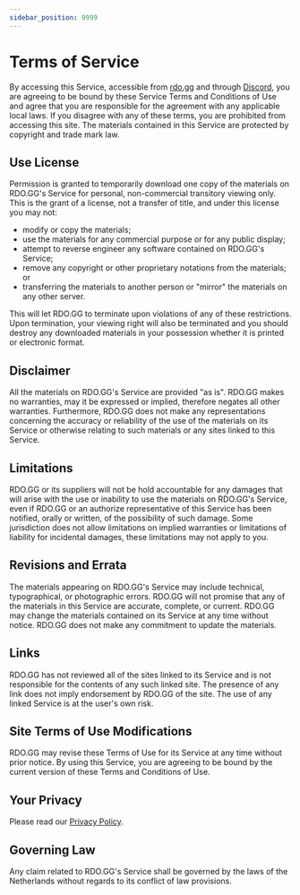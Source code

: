 ```yaml
---
sidebar_position: 9999
---
```


# Terms of Service

By accessing this Service, accessible from [rdo.gg](https://rdo.gg/) and through [Discord](https://discord.com/), you are agreeing to be bound by these Service Terms and Conditions of Use and agree
that you are responsible for the agreement with any applicable local laws. If you disagree with any of these terms, you are prohibited from accessing this site. The materials contained in this
Service are protected by copyright and trade mark law.

## Use License

Permission is granted to temporarily download one copy of the materials on RDO.GG's Service for personal, non-commercial transitory viewing only. This is the grant of a license, not a
transfer of title, and under this license you may not:

- modify or copy the materials;
- use the materials for any commercial purpose or for any public display;
- attempt to reverse engineer any software contained on RDO.GG's Service;
- remove any copyright or other proprietary notations from the materials; or
- transferring the materials to another person or "mirror" the materials on any other server.

This will let RDO.GG to terminate upon violations of any of these restrictions. Upon termination, your viewing right will also be terminated and you should destroy any downloaded materials in
your possession whether it is printed or electronic format.

## Disclaimer

All the materials on RDO.GG's Service are provided "as is". RDO.GG makes no warranties, may it be expressed or implied, therefore negates all other warranties. Furthermore,
RDO.GG does not make any representations concerning the accuracy or reliability of the use of the materials on its Service or otherwise relating to such materials or any sites linked to this
Service.

## Limitations

RDO.GG or its suppliers will not be hold accountable for any damages that will arise with the use or inability to use the materials on RDO.GG's Service, even if RDO.GG or an
authorize representative of this Service has been notified, orally or written, of the possibility of such damage. Some jurisdiction does not allow limitations on implied warranties or limitations of
liability for incidental damages, these limitations may not apply to you.

## Revisions and Errata

The materials appearing on RDO.GG's Service may include technical, typographical, or photographic errors. RDO.GG will not promise that any of the materials in this Service are
accurate, complete, or current. RDO.GG may change the materials contained on its Service at any time without notice. RDO.GG does not make any commitment to update the materials.

## Links

RDO.GG has not reviewed all of the sites linked to its Service and is not responsible for the contents of any such linked site. The presence of any link does not imply endorsement by
RDO.GG of the site. The use of any linked Service is at the user's own risk.

## Site Terms of Use Modifications

RDO.GG may revise these Terms of Use for its Service at any time without prior notice. By using this Service, you are agreeing to be bound by the current version of these
Terms and Conditions of Use.

## Your Privacy

Please read our [Privacy Policy](./privacy-policy).

## Governing Law

Any claim related to RDO.GG's Service shall be governed by the laws of the Netherlands without regards to its conflict of law provisions.
